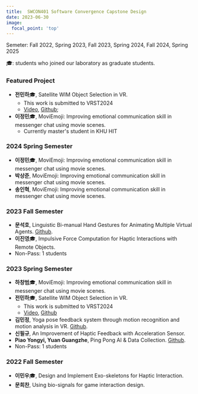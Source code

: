```yaml
---
title:  SWCON401 Software Convergence Capstone Design
date: 2023-06-30
image:
  focal_point: 'top'
---
```

Semeter: Fall 2022, Spring 2023, Fall 2023, Spring 2024, Fall 2024, Spring 2025
<!--more-->
🎓: students who joined our laboratory as graduate students.

### Featured Project
- **전민하**🎓, Satellite WIM Object Selection in VR.
  - This work is submitted to VRST2024
  - [Video](), [Github]();  
- **이정민**🎓, MoviEmoji: Improving emotional communication skill in messenger chat using movie scenes.
  - Currently master's student in KHU HIT

### 2024 Spring Semester
- **이정민**🎓, MoviEmoji: Improving emotional communication skill in messenger chat using movie scenes.
- **박상준**, MoviEmoji: Improving emotional communication skill in messenger chat using movie scenes.
- **송인혁**, MoviEmoji: Improving emotional communication skill in messenger chat using movie scenes.

### 2023 Fall Semester
- **문석호**, Linguistic Bi-manual Hand Gestures for Animating Multiple Virtual Agents. [Github](https://github.com/khumsh/23-2-SW-Capstone-Design).
- **이진영**🎓, Impulsive Force Computation for Haptic Interactions with Remote Objects.
- Non-Pass: 1 students

### 2023 Spring Semester
- **하창범**🎓, MoviEmoji: Improving emotional communication skill in messenger chat using movie scenes.
- **전민하**🎓, Satellite WIM Object Selection in VR.
  - This work is submitted to VRST2024
  - [Video](), [Github]()
- **김민정**, Yoga pose feedback system through motion recognition and motion analysis in VR. [Github](https://github.com/mmindoong/-2023-1-FitnessVRUnity).
- **신필규**, An Improvement of Haptic Feedback with Acceleration Sensor. 
- **Piao Yongyi, Yuan Guangzhe**, Ping Pong AI & Data Collection. [Github](https://github.com/PIAOYONGYI2019102072/2023-1SWCD).
- Non-Pass: 1 students

### 2022 Fall Semester
- **이민우**🎓, Design and Implement Exo-skeletons for Haptic Interaction.
- **문희찬**, Using bio-signals for game interaction design. 